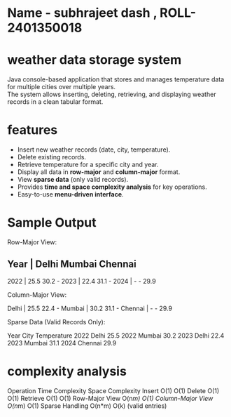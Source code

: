 # Name - subhrajeet dash , ROLL- 2401350018


# weather data storage system 
Java console-based application that stores and manages temperature data for multiple cities over multiple years.  
The system allows inserting, deleting, retrieving, and displaying weather records in a clean tabular format.

# features
- Insert new weather records (date, city, temperature).  
- Delete existing records.  
- Retrieve temperature for a specific city and year.  
- Display all data in **row-major** and **column-major** format.  
- View **sparse data** (only valid records).  
- Provides **time and space complexity analysis** for key operations.  
- Easy-to-use **menu-driven interface**.

# Sample Output
Row-Major View: 

Year    | Delhi   Mumbai  Chennai
-----------------------------
2022    | 25.5    30.2    -
2023    | 22.4    31.1    -
2024    | -       -       29.9


Column-Major View:

Delhi   | 25.5    22.4    -
Mumbai  | 30.2    31.1    -
Chennai | -       -       29.9


Sparse Data (Valid Records Only):

Year    City    Temperature
2022    Delhi   25.5
2022    Mumbai  30.2
2023    Delhi   22.4
2023    Mumbai  31.1
2024    Chennai 29.9

# complexity analysis
Operation	Time Complexity	Space Complexity
Insert	O(1)	O(1)
Delete	O(1)	O(1)
Retrieve	O(1)	O(1)
Row-Major View	O(n*m)	O(1)
Column-Major View	O(n*m)	O(1)
Sparse Handling	O(n*m)	O(k) (valid entries)
